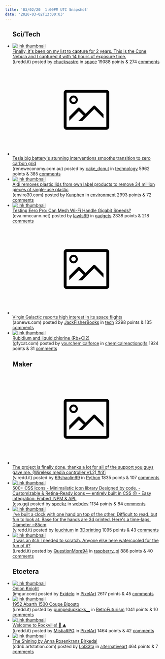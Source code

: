 ```yaml
---
title: '03/02/20  1:00PM UTC Snapshot'
date: '2020-03-02T13:00:03'
---
```

<ul>
<h2>Sci/Tech</h2>

<li><a href='https://i.redd.it/90qbd1io65k41.jpg'><img src='https://b.thumbs.redditmedia.com/hNPrmZ6lP9seWFtsgs4JFMv1jtB_N57ohRslRaiswtg.jpg' alt='link thumbnail'></a><div><div class='linkTitle'><a href='https://i.redd.it/90qbd1io65k41.jpg'>Finally, it's been on my list to capture for 2 years. This is the Cone Nebula and I captured it with 14 hours of exposure time.</a></div>(i.redd.it) posted by <a href='https://www.reddit.com/user/chucksastro'>chucksastro</a> in <a href='https://www.reddit.com/r/space'>space</a> 19088 points & 274 <a href='https://www.reddit.com/r/space/comments/fc2czq/finally_its_been_on_my_list_to_capture_for_2/'>comments</a></div></li>

<li><a href='https://reneweconomy.com.au/tesla-big-batterys-stunning-interventions-smooths-transition-to-zero-carbon-grid-35624/'><svg version='1.1' viewBox='-34 -14 104 64' preserveAspectRatio='xMidYMid meet' xmlns='http://www.w3.org/2000/svg' xmlns:xlink='http://www.w3.org/1999/xlink'>
    <title>link thumbnail</title>
    <path d='M32,4H4A2,2,0,0,0,2,6V30a2,2,0,0,0,2,2H32a2,2,0,0,0,2-2V6A2,2,0,0,0,32,4ZM4,30V6H32V30Z'></path>
    <path d='M8.92,14a3,3,0,1,0-3-3A3,3,0,0,0,8.92,14Zm0-4.6A1.6,1.6,0,1,1,7.33,11,1.6,1.6,0,0,1,8.92,9.41Z'></path>
    <path d='M22.78,15.37l-5.4,5.4-4-4a1,1,0,0,0-1.41,0L5.92,22.9v2.83l6.79-6.79L16,22.18l-3.75,3.75H15l8.45-8.45L30,24V21.18l-5.81-5.81A1,1,0,0,0,22.78,15.37Z'></path>
    </svg></a><div><div class='linkTitle'><a href='https://reneweconomy.com.au/tesla-big-batterys-stunning-interventions-smooths-transition-to-zero-carbon-grid-35624/'>Tesla big battery's stunning interventions smooths transition to zero carbon grid</a></div>(reneweconomy.com.au) posted by <a href='https://www.reddit.com/user/cake_donut'>cake_donut</a> in <a href='https://www.reddit.com/r/technology'>technology</a> 5962 points & 385 <a href='https://www.reddit.com/r/technology/comments/fc6h3y/tesla_big_batterys_stunning_interventions_smooths/'>comments</a></div></li>

<li><a href='https://www.enviro30.com/post/aldi-removes-plastic-lids-from-own-label-products-to-remove-34-million-pieces-of-single-use-plastic'><img src='https://b.thumbs.redditmedia.com/YfMVPmW6Wm5cet_3Ai8ibJanUyu__HafCaBGxwZB-KM.jpg' alt='link thumbnail'></a><div><div class='linkTitle'><a href='https://www.enviro30.com/post/aldi-removes-plastic-lids-from-own-label-products-to-remove-34-million-pieces-of-single-use-plastic'>Aldi removes plastic lids from own label products to remove 34 million pieces of single-use plastic</a></div>(enviro30.com) posted by <a href='https://www.reddit.com/user/Kunphen'>Kunphen</a> in <a href='https://www.reddit.com/r/environment'>environment</a> 2993 points & 72 <a href='https://www.reddit.com/r/environment/comments/fbvfh2/aldi_removes_plastic_lids_from_own_label_products/'>comments</a></div></li>

<li><a href='https://www.eva.nmccann.net/blog/eero-pro-gigabit-mesh'><img src='https://b.thumbs.redditmedia.com/vuidNPDgKKn1ZwyUVnfkzkxKNd-nMtjCtfgYPhwReWM.jpg' alt='link thumbnail'></a><div><div class='linkTitle'><a href='https://www.eva.nmccann.net/blog/eero-pro-gigabit-mesh'>Testing Eero Pro: Can Mesh Wi-Fi Handle Gigabit Speeds?</a></div>(eva.nmccann.net) posted by <a href='https://www.reddit.com/user/lawls69'>lawls69</a> in <a href='https://www.reddit.com/r/gadgets'>gadgets</a> 2338 points & 218 <a href='https://www.reddit.com/r/gadgets/comments/fbzdfn/testing_eero_pro_can_mesh_wifi_handle_gigabit/'>comments</a></div></li>

<li><a href='https://apnews.com/ce952faeee735204842b047f0eccb253'><svg version='1.1' viewBox='-34 -14 104 64' preserveAspectRatio='xMidYMid meet' xmlns='http://www.w3.org/2000/svg' xmlns:xlink='http://www.w3.org/1999/xlink'>
    <title>link thumbnail</title>
    <path d='M32,4H4A2,2,0,0,0,2,6V30a2,2,0,0,0,2,2H32a2,2,0,0,0,2-2V6A2,2,0,0,0,32,4ZM4,30V6H32V30Z'></path>
    <path d='M8.92,14a3,3,0,1,0-3-3A3,3,0,0,0,8.92,14Zm0-4.6A1.6,1.6,0,1,1,7.33,11,1.6,1.6,0,0,1,8.92,9.41Z'></path>
    <path d='M22.78,15.37l-5.4,5.4-4-4a1,1,0,0,0-1.41,0L5.92,22.9v2.83l6.79-6.79L16,22.18l-3.75,3.75H15l8.45-8.45L30,24V21.18l-5.81-5.81A1,1,0,0,0,22.78,15.37Z'></path>
    </svg></a><div><div class='linkTitle'><a href='https://apnews.com/ce952faeee735204842b047f0eccb253'>Virgin Galactic reports high interest in its space flights</a></div>(apnews.com) posted by <a href='https://www.reddit.com/user/JackFisherBooks'>JackFisherBooks</a> in <a href='https://www.reddit.com/r/tech'>tech</a> 2298 points & 135 <a href='https://www.reddit.com/r/tech/comments/fbuw66/virgin_galactic_reports_high_interest_in_its/'>comments</a></div></li>

<li><a href='https://gfycat.com/nimbleeachcanary'><img src='https://b.thumbs.redditmedia.com/M94R1h04F4r4nNxW93RKA6bfI8TGJs8TOsFgWCplsDY.jpg' alt='link thumbnail'></a><div><div class='linkTitle'><a href='https://gfycat.com/nimbleeachcanary'>Rubidium and liquid chlorine (Rb+Cl2)</a></div>(gfycat.com) posted by <a href='https://www.reddit.com/user/yourchemicalforce'>yourchemicalforce</a> in <a href='https://www.reddit.com/r/chemicalreactiongifs'>chemicalreactiongifs</a> 1924 points & 31 <a href='https://www.reddit.com/r/chemicalreactiongifs/comments/fc0xv8/rubidium_and_liquid_chlorine_rbcl2/'>comments</a></div></li>

<h2>Maker</h2>

<li><a href='https://v.redd.it/s59wble514k41'><svg version='1.1' viewBox='-34 -14 104 64' preserveAspectRatio='xMidYMid meet' xmlns='http://www.w3.org/2000/svg' xmlns:xlink='http://www.w3.org/1999/xlink'>
    <title>link thumbnail</title>
    <path d='M32,4H4A2,2,0,0,0,2,6V30a2,2,0,0,0,2,2H32a2,2,0,0,0,2-2V6A2,2,0,0,0,32,4ZM4,30V6H32V30Z'></path>
    <path d='M8.92,14a3,3,0,1,0-3-3A3,3,0,0,0,8.92,14Zm0-4.6A1.6,1.6,0,1,1,7.33,11,1.6,1.6,0,0,1,8.92,9.41Z'></path>
    <path d='M22.78,15.37l-5.4,5.4-4-4a1,1,0,0,0-1.41,0L5.92,22.9v2.83l6.79-6.79L16,22.18l-3.75,3.75H15l8.45-8.45L30,24V21.18l-5.81-5.81A1,1,0,0,0,22.78,15.37Z'></path>
    </svg></a><div><div class='linkTitle'><a href='https://v.redd.it/s59wble514k41'>The project is finally done, thanks a lot for all of the support you guys gave me. (Wireless media controller v1.2) #rifi</a></div>(v.redd.it) posted by <a href='https://www.reddit.com/user/69shaolin69'>69shaolin69</a> in <a href='https://www.reddit.com/r/Python'>Python</a> 1835 points & 107 <a href='https://www.reddit.com/r/Python/comments/fbyvl5/the_project_is_finally_done_thanks_a_lot_for_all/'>comments</a></div></li>

<li><a href='https://css.gg/'><img src='https://b.thumbs.redditmedia.com/L0Lggud6V2-D12J-KQz_3TQh2Mo7yYCid_71fHfRMvs.jpg' alt='link thumbnail'></a><div><div class='linkTitle'><a href='https://css.gg/'>500+ CSS Icons - Minimalistic icon library Designed by code. - Customizable &amp; Retina-Ready icons — entirely built in CSS 😲 - Easy integration: Embed, NPM &amp; API.</a></div>(css.gg) posted by <a href='https://www.reddit.com/user/speckz'>speckz</a> in <a href='https://www.reddit.com/r/webdev'>webdev</a> 1134 points & 84 <a href='https://www.reddit.com/r/webdev/comments/fbvbrt/500_css_icons_minimalistic_icon_library_designed/'>comments</a></div></li>

<li><a href='https://v.redd.it/ko82pi3o65k41'><img src='https://b.thumbs.redditmedia.com/H4AuPYvrsITWHybSLfk6px8GtJesHjEBdttGE2ehFjs.jpg' alt='link thumbnail'></a><div><div class='linkTitle'><a href='https://v.redd.it/ko82pi3o65k41'>I've built a clock with one hand on top of the other. Difficult to read, but fun to look at. Base for the hands are 3d printed. Here's a time-laps. Diameter ~85cm</a></div>(v.redd.it) posted by <a href='https://www.reddit.com/user/leuchtum'>leuchtum</a> in <a href='https://www.reddit.com/r/3Dprinting'>3Dprinting</a> 1095 points & 43 <a href='https://www.reddit.com/r/3Dprinting/comments/fc2ec0/ive_built_a_clock_with_one_hand_on_top_of_the/'>comments</a></div></li>

<li><a href='https://i.redd.it/nhmiplywh6k41.png'><img src='https://a.thumbs.redditmedia.com/NpbvZU6ZL-d22EsHrzHVdaKXzHV7qzTd9IVxJ9KX-E8.jpg' alt='link thumbnail'></a><div><div class='linkTitle'><a href='https://i.redd.it/nhmiplywh6k41.png'>It was an itch I needed to scratch. Anyone else here watercooled for the fun of it?</a></div>(i.redd.it) posted by <a href='https://www.reddit.com/user/QuestionMore94'>QuestionMore94</a> in <a href='https://www.reddit.com/r/raspberry_pi'>raspberry_pi</a> 886 points & 40 <a href='https://www.reddit.com/r/raspberry_pi/comments/fc5vni/it_was_an_itch_i_needed_to_scratch_anyone_else/'>comments</a></div></li>

<h2>Etcetera</h2>

<li><a href='http://imgur.com/g7hK1Yw.png'><img src='https://b.thumbs.redditmedia.com/KOHNCxs7OUuLwoD7daCGYH0ibIfcyXtnjaLZhI7F_Jc.jpg' alt='link thumbnail'></a><div><div class='linkTitle'><a href='http://imgur.com/g7hK1Yw.png'>Onion Knight</a></div>(imgur.com) posted by <a href='https://www.reddit.com/user/Exidelo'>Exidelo</a> in <a href='https://www.reddit.com/r/PixelArt'>PixelArt</a> 2617 points & 45 <a href='https://www.reddit.com/r/PixelArt/comments/fc3agh/onion_knight/'>comments</a></div></li>

<li><a href='https://i.redd.it/l62koffw86k41.jpg'><img src='https://b.thumbs.redditmedia.com/GqN1HWvdzQrHX-Zp17xoo0cI5xNn7QgPt56tO3dWpfY.jpg' alt='link thumbnail'></a><div><div class='linkTitle'><a href='https://i.redd.it/l62koffw86k41.jpg'>1952 Abarth 1500 Coupe Biposto</a></div>(i.redd.it) posted by <a href='https://www.reddit.com/user/pumpedupkicks__'>pumpedupkicks__</a> in <a href='https://www.reddit.com/r/RetroFuturism'>RetroFuturism</a> 1041 points & 10 <a href='https://www.reddit.com/r/RetroFuturism/comments/fc5860/1952_abarth_1500_coupe_biposto/'>comments</a></div></li>

<li><a href='https://i.redd.it/8jpwp02gl3k41.jpg'><img src='https://b.thumbs.redditmedia.com/AFWM60uc9MgQYr4BDEeqTrJroIk85iZtFjcBthhH1mw.jpg' alt='link thumbnail'></a><div><div class='linkTitle'><a href='https://i.redd.it/8jpwp02gl3k41.jpg'>Welcome to Rockville! 🌳 ⛰</a></div>(i.redd.it) posted by <a href='https://www.reddit.com/user/MistiaRPG'>MistiaRPG</a> in <a href='https://www.reddit.com/r/PixelArt'>PixelArt</a> 1464 points & 42 <a href='https://www.reddit.com/r/PixelArt/comments/fbxibj/welcome_to_rockville/'>comments</a></div></li>

<li><a href='https://cdnb.artstation.com/p/assets/images/images/024/641/213/large/anna-rosenkrans-birkedal-dlzfjz3x0aay-jv.jpg'><img src='https://b.thumbs.redditmedia.com/-cpJ10_uldBCVCVlZ8lELU8FMCwM847CXf3_O8HlI1E.jpg' alt='link thumbnail'></a><div><div class='linkTitle'><a href='https://cdnb.artstation.com/p/assets/images/images/024/641/213/large/anna-rosenkrans-birkedal-dlzfjz3x0aay-jv.jpg'>The Shining by Anna Rosenkrans Birkedal</a></div>(cdnb.artstation.com) posted by <a href='https://www.reddit.com/user/Lol33ta'>Lol33ta</a> in <a href='https://www.reddit.com/r/alternativeart'>alternativeart</a> 464 points & 7 <a href='https://www.reddit.com/r/alternativeart/comments/fc2mqs/the_shining_by_anna_rosenkrans_birkedal/'>comments</a></div></li>

</ul>
